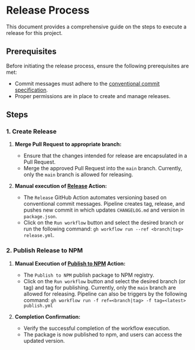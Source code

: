 # Release Process

This document provides a comprehensive guide on the steps to execute a release for this project.

## Prerequisites

Before initiating the release process, ensure the following prerequisites are met:

- Commit messages must adhere to the [conventional commit specification](https://www.conventionalcommits.org/).
- Proper permissions are in place to create and manage releases.

## Steps

### 1. Create Release

1. **Merge Pull Request to appropriate branch:**
    - Ensure that the changes intended for release are encapsulated in a Pull Request.
    - Merge the approved Pull Request into the `main` branch. Currently, 
   only the `main` branch is allowed for releasing.

2. **Manual execution of [Release](workflows/release.yml) Action:**
    - The `Release` GitHub Action automates versioning based on conventional commit messages. Pipeline creates tag, release, 
   and pushes new commit in which updates `CHANGELOG.md` and version in `package.json`.
    - Click on the `Run workflow` button and select the desired branch or run the following command: 
   `gh workflow run --ref <branch|tag> release.yml`.

### 2. Publish Release to NPM

1. **Manual Execution of [Publish to NPM](workflows/publish.yml) Action:**
    - The `Publish to NPM` publish package to NPM registry.
    - Click on the `Run workflow` button and select the desired branch (or tag) and tag for publishing.
    Currently, only the `main` branch are allowed for releasing. 
    Pipeline can also be triggers by the following command:
   `gh workflow run -f ref=<branch|tag> -f tag=<latest> publish.yml`

2. **Completion Confirmation:**
    - Verify the successful completion of the workflow execution.
    - The package is now published to npm, and users can access the updated version.